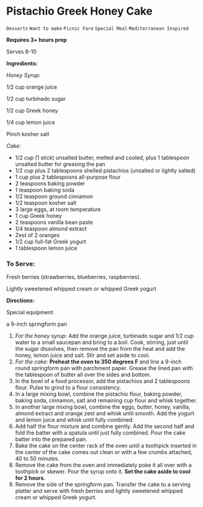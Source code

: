 # Pistachio Greek Honey Cake

`Desserts` `Want to make` `Picnic Fare` `Special Meal` `Mediterranean Inspired`

**Requires 3+ hours prep** 

Serves 8-10

**Ingredients:**

_Honey Syrup:_

1/2 cup orange juice

1/2 cup turbinado sugar

1/2 cup Greek honey

1/4 cup lemon juice

Pinch kosher salt

_Cake:_

- 1/2 cup (1 stick) unsalted butter, melted and cooled, plus 1 tablespoon unsalted butter for greasing the pan
- 1/2 cup plus 2 tablespoons shelled pistachios (unsalted or lightly salted)
- 1 cup plus 2 tablespoons all-purpose flour
- 2 teaspoons baking powder
- 1 teaspoon baking soda
- 1/2 teaspoon ground cinnamon
- 1/2 teaspoon kosher salt
- 3 large eggs, at room temperature
- 1 cup Greek honey
- 2 teaspoons vanilla bean paste
- 1/4 teaspoon almond extract
- Zest of 2 oranges
- 1/2 cup full-fat Greek yogurt
- 1 tablespoon lemon juice

### To Serve:

Fresh berries (strawberries, blueberries, raspberries). 

Lightly sweetened whipped cream or whipped Greek yogurt

**Directions:**

Special equipment:

a 9-inch springform pan

1. _For the honey syrup:_ Add the orange juice, turbinado sugar and 1/2 cup water to a small saucepan and bring to a boil. Cook, stirring, just until the sugar dissolves, then remove the pan from the heat and add the honey, lemon juice and salt. Stir and set aside to cool.
2. _For the cake:_ **Preheat the oven to 350 degrees F** and line a 9-inch round springform pan with parchment paper. Grease the lined pan with the tablespoon of butter all over the sides and bottom.
3. In the bowl of a food processor, add the pistachios and 2 tablespoons flour. Pulse to grind to a flour consistency.
4. In a large mixing bowl, combine the pistachio flour, baking powder, baking soda, cinnamon, salt and remaining cup flour and whisk together.
5. In another large mixing bowl, combine the eggs, butter, honey, vanilla, almond extract and orange zest and whisk until smooth. Add the yogurt and lemon juice and whisk until fully combined.
6. Add half the flour mixture and combine gently. Add the second half and fold the batter with a spatula until just fully combined. Pour the cake batter into the prepared pan.
7. Bake the cake on the center rack of the oven until a toothpick inserted in the center of the cake comes out clean or with a few crumbs attached, 40 to 50 minutes.
8. Remove the cake from the oven and immediately poke it all over with a toothpick or skewer. Pour the syrup onto it. **Set the cake aside to cool for 2 hours.**
9. Remove the side of the springform pan. Transfer the cake to a serving platter and serve with fresh berries and lightly sweetened whipped cream or whipped Greek yogurt.
